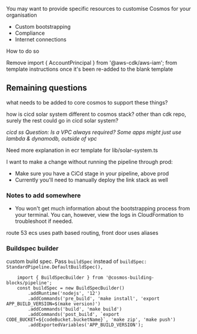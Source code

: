 

You may want to provide specific resources to customise Cosmos for your organisation

- Custom bootstrapping
- Compliance
- Internet connections

How to do so

Remove import { AccountPrincipal } from '@aws-cdk/aws-iam'; from template instructions once it's been re-added to the blank template

## Remaining questions

what needs to be added to core cosmos to support these things?

how is cicd solar system different to cosmos stack? other than cdk repo, surely the rest could go in cicd solar system?

_cicd ss Question: Is a VPC always required? Some apps might just use lambda & dynamodb, outside of vpc_

Need more explanation in ecr template for lib/solar-system.ts

I want to make a change without running the pipeline through prod:
- Make sure you have a CiCd stage in your pipeline, above prod
- Currently you'll need to manually deploy the link stack as well

### Notes to add somewhere
- You won't get much information about the bootstrapping process from your terminal. You can, however, view the logs in CloudFormation to troubleshoot if needed.


route 53
ecs uses path based routing, front door uses aliases


### Buildspec builder

custom build spec. Pass `buildSpec` instead of `buildSpec: StandardPipeline.DefaultBuildSpec(),`

        import { BuildSpecBuilder } from '@cosmos-building-blocks/pipeline';
        const buildSpec = new BuildSpecBuilder()
            .addRuntime('nodejs', '12')
            .addCommands('pre_build', 'make install', 'export APP_BUILD_VERSION=$(make version)')
            .addCommands('build', 'make build')
            .addCommands('post_build', `export CODE_BUCKET=${codeBucket.bucketName}`, 'make zip', 'make push')
            .addExportedVariables('APP_BUILD_VERSION');